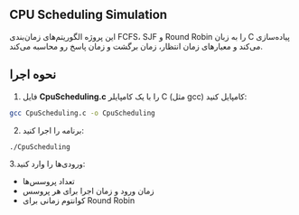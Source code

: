 ## CPU Scheduling Simulation
این پروژه الگوریتم‌های زمان‌بندی FCFS، SJF و Round Robin را به زبان C پیاده‌سازی می‌کند و معیارهای زمان انتظار، زمان برگشت و زمان پاسخ رو محاسبه می‌کند.
## نحوه اجرا 
1. فایل **CpuScheduling.c** را با یک کامپایلر C (مثل gcc) کامپایل کنید:
```bash
gcc CpuScheduling.c -o CpuScheduling
```

2. برنامه را اجرا کنید:
```bash
./CpuScheduling
```

3.ورودی‌ها را وارد کنید:
- تعداد پروسس‌ها
- زمان ورود و زمان اجرا برای هر پروسس
- کوانتوم زمانی برای Round Robin
